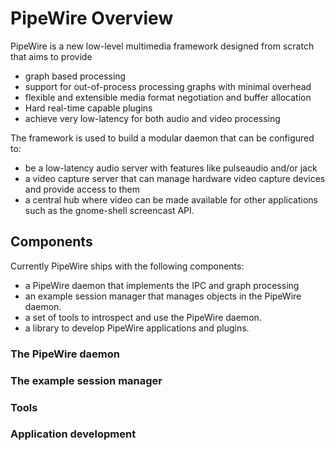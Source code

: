 # PipeWire Overview

PipeWire is a new low-level multimedia framework designed from scratch that
aims to provide

* graph based processing
* support for out-of-process processing graphs with minimal overhead
* flexible and extensible media format negotiation and buffer allocation
* Hard real-time capable plugins
* achieve very low-latency for both audio and video processing

The framework is used to build a modular daemon that can be configured to:

* be a low-latency audio server with features like pulseaudio and/or jack
* a video capture server that can manage hardware video capture devices and
  provide access to them
* a central hub where video can be made available for other applications
  such as the gnome-shell screencast API.

## Components

Currently PipeWire ships with the following components:

* a PipeWire daemon that implements the IPC and graph processing
* an example session manager that manages objects in the PipeWire
  daemon.
* a set of tools to introspect and use the PipeWire daemon.
* a library to develop PipeWire applications and plugins.

### The PipeWire daemon

### The example session manager

### Tools

### Application development
